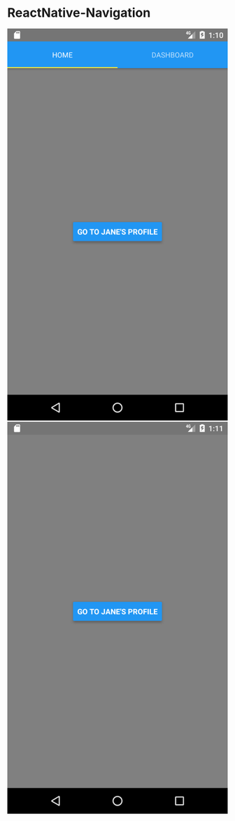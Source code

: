 # ReactNative-Navigation
![alt text](https://github.com/jeffayan/ReactNative-Navigation/blob/master/Screenshot_1511422836.png)
![alt text](https://github.com/jeffayan/ReactNative-Navigation/blob/master/Screenshot_1511422867.png)
